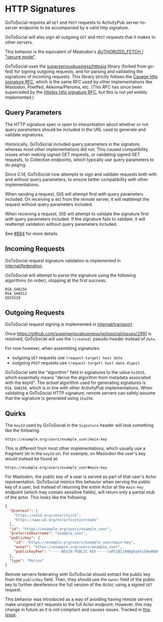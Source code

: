 # HTTP Signatures

GoToSocial requires all `GET` and `POST` requests to ActivityPub server-to-server endpoints to be accompanied by a valid http signature.

GoToSocial will also sign all outgoing `GET` and `POST` requests that it makes to other servers.

This behavior is the equivalent of Mastodon's [AUTHORIZED_FETCH / "secure mode"](https://docs.joinmastodon.org/admin/config/#authorized_fetch).

GoToSocial uses the [superseriousbusiness/httpsig](https://codeberg.org/superseriousbusiness/httpsig) library (forked from go-fed) for signing outgoing requests, and for parsing and validating the signatures of incoming requests. This library strictly follows the [Cavage http signature RFC](https://datatracker.ietf.org/doc/html/draft-cavage-http-signatures-12), which is the same RFC used by other implementations like Mastodon, Pixelfed, Akkoma/Pleroma, etc. (This RFC has since been superceded by the [httpbis http signature RFC](https://datatracker.ietf.org/doc/html/draft-ietf-httpbis-message-signatures), but this is not yet widely implemented.)

## Query Parameters

The HTTP signature spec is open to interpretation about whether or not query parameters should be included in the URL used to generate and validate signatures.

Historically, GoToSocial included query parameters in the signature, whereas most other implementations did not. This caused compatibility issues when making signed GET requests, or validating signed GET requests, to Collection endpoints, which typically use query parameters to do paging.

Since 0.14, GoToSocial now attempts to sign and validate requests both with and without query parameters, to ensure better compatibility with other implementations.

When sending a request, GtS will attempt first *with* query parameters included. On receiving a `401` from the remote server, it will reattempt the request without query parameters included.

When receiving a request, GtS will attempt to validate the signature first *with* query parameters included. If the signature fails to validate, it will reattempt validation without query parameters included.

See [#894](https://github.com/superseriousbusiness/gotosocial/issues/894) for more details.

## Incoming Requests

GoToSocial request signature validation is implemented in [internal/federation](https://https://codeberg.org/superseriousbusiness/gotosocial/src/branch/main/internal/federation/authenticate.go).

GoToSocial will attempt to parse the signature using the following algorithms (in order), stopping at the first success:

```text
RSA_SHA256
RSA_SHA512
ED25519
```

## Outgoing Requests

GoToSocial request signing is implemented in [internal/transport](https://https://codeberg.org/superseriousbusiness/gotosocial/src/branch/main/internal/transport/signing.go).

Once https://github.com/superseriousbusiness/gotosocial/issues/2991 is resolved, GoToSocial will use the `(created)` pseudo-header instead of `date`.

For now however, when assembling signatures:

- outgoing `GET` requests use `(request-target) host date`
- outgoing `POST` requests use `(request-target) host date digest` 

GoToSocial sets the "algorithm" field in signatures to the value `hs2019`, which essentially means "derive the algorithm from metadata associated with the keyId". The *actual* algorithm used for generating signatures is `RSA_SHA256`, which is in line with other ActivityPub implementations. When validating a GoToSocial HTTP signature, remote servers can safely assume that the signature is generated using `sha256`.

## Quirks

The `keyId` used by GoToSocial in the `Signature` header will look something like the following:

```text
https://example.org/users/example_user/main-key
```

This is different from most other implementations, which usually use a fragment (`#`) in the `keyId` uri. For example, on Mastodon the user's key would instead be found at:

```text
https://example.org/users/example_user#main-key
```

For Mastodon, the public key of a user is served as part of that user's Actor representation. GoToSocial mimics this behavior when serving the public key of a user, but instead of returning the entire Actor at the `main-key` endpoint (which may contain sensitive fields), will return only a partial stub of the actor. This looks like the following:

```json
{
  "@context": [
    "https://w3id.org/security/v1",
    "https://www.w3.org/ns/activitystreams"
  ],
  "id": "https://example.org/users/example_user",
  "preferredUsername": "example_user",
  "publicKey": {
    "id": "https://example.org/users/example_user/main-key",
    "owner": "https://example.org/users/example_user",
    "publicKeyPem": "-----BEGIN PUBLIC KEY-----\nMIIBIjANBgkqhkiG9w0BAQEFAAOCAQ8AMIIBCgKCAQEAzGB3yDvMl+8p+ViutVRG\nVDl9FO7ZURYXnwB3TedSfG13jyskoiMDNvsbLoUQM9ajZPB0zxJPZUlB/W3BWHRC\nNFQglE5DkB30GjTClNZoOrx64vLRT5wAEwIOjklKVNk9GJi1hFFxrgj931WtxyML\nBvo+TdEblBcoru6MKAov8IU4JjQj5KUmjnW12Rox8dj/rfGtdaH8uJ14vLgvlrAb\neQbN5Ghaxh9DGTo1337O9a9qOsir8YQqazl8ahzS2gvYleV+ou09RDhS75q9hdF2\nLI+1IvFEQ2ZO2tLk3umUP1ioa+5CWKsWD0GAXbQu9uunAV0VoExP4+/9WYOuP0ei\nKwIDAQAB\n-----END PUBLIC KEY-----\n"
  },
  "type": "Person"
}
```

Remote servers federating with GoToSocial should extract the public key from the `publicKey` field. Then, they should use the `owner` field of the public key to further dereference the full version of the Actor, using a signed `GET` request.

This behavior was introduced as a way of avoiding having remote servers make unsigned `GET` requests to the full Actor endpoint. However, this may change in future as it is not compliant and causes issues. Tracked in [this issue](https://github.com/superseriousbusiness/gotosocial/issues/1186).
